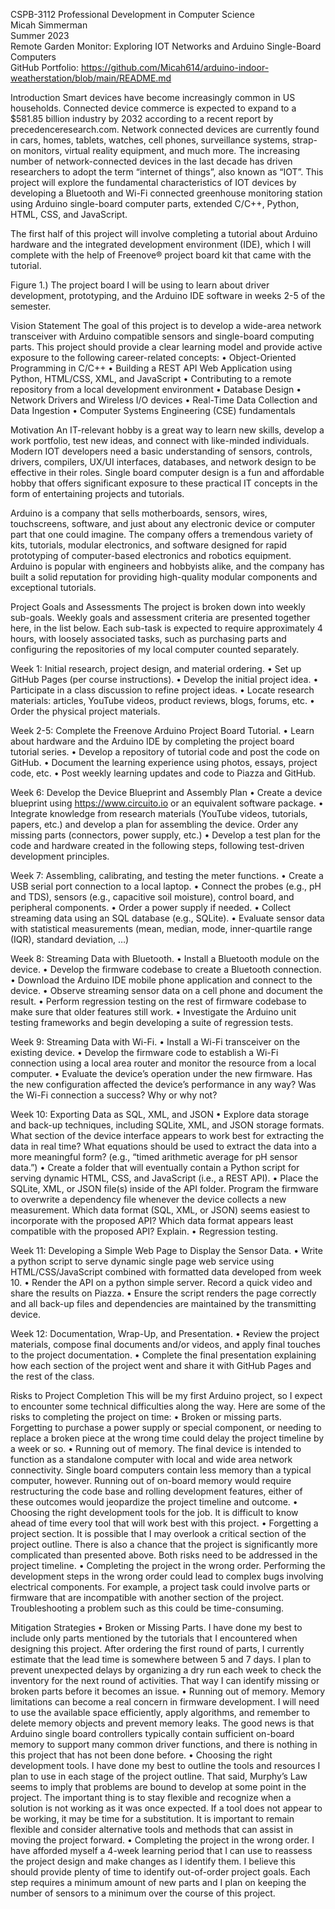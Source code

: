 CSPB-3112 Professional Development in Computer Science<br>
Micah Simmerman<br>
Summer 2023<br>
Remote Garden Monitor: Exploring IOT Networks and Arduino Single-Board Computers<br>
GitHub Portfolio: https://github.com/Micah614/arduino-indoor-weatherstation/blob/main/README.md


Introduction
Smart devices have become increasingly common in US households. Connected device commerce is expected to expand to a $581.85 billion industry by 2032 according to a recent report by precedenceresearch.com. Network connected devices are currently found in cars, homes, tablets, watches, cell phones, surveillance systems, strap-on monitors, virtual reality equipment, and much more. The increasing number of network-connected devices in the last decade has driven researchers to adopt the term “internet of things”, also known as “IOT”. This project will explore the fundamental characteristics of IOT devices by developing a Bluetooth and Wi-Fi connected greenhouse monitoring station using Arduino single-board computer parts, extended C/C++, Python, HTML, CSS, and JavaScript. 

The first half of this project will involve completing a tutorial about Arduino hardware and the integrated development environment (IDE), which I will complete with the help of Freenove® project board kit that came with the tutorial.

 
Figure 1.) The project board I will be using to learn about driver development, prototyping, and the Arduino IDE software in weeks 2-5 of the semester.

Vision Statement
The goal of this project is to develop a wide-area network transceiver with Arduino compatible sensors and single-board computing parts. This project should provide a clear learning model and provide active exposure to the following career-related concepts:
•	Object-Oriented Programming in C/C++
•	Building a REST API Web Application using Python, HTML/CSS, XML, and JavaScript
•	Contributing to a remote repository from a local development environment
•	Database Design
•	Network Drivers and Wireless I/O devices
•	Real-Time Data Collection and Data Ingestion
•	Computer Systems Engineering (CSE) fundamentals

Motivation
An IT-relevant hobby is a great way to learn new skills, develop a work portfolio, test new ideas, and connect with like-minded individuals. Modern IOT developers need a basic understanding of sensors, controls, drivers, compilers, UX/UI interfaces, databases, and network design to be effective in their roles. Single board computer design is a fun and affordable hobby that offers significant exposure to these practical IT concepts in the form of entertaining projects and tutorials.

Arduino is a company that sells motherboards, sensors, wires, touchscreens, software, and just about any electronic device or computer part that one could imagine. The company offers a tremendous variety of kits, tutorials, modular electronics, and software designed for rapid prototyping of computer-based electronics and robotics equipment. Arduino is popular with engineers and hobbyists alike, and the company has built a solid reputation for providing high-quality modular components and exceptional tutorials. 

Project Goals and Assessments
The project is broken down into weekly sub-goals. Weekly goals and assessment criteria are presented together here, in the list below. Each sub-task is expected to require approximately 4 hours, with loosely associated tasks, such as purchasing parts and configuring the repositories of my local computer counted separately. 

Week 1: Initial research, project design, and material ordering.
•	Set up GitHub Pages (per course instructions). 
•	Develop the initial project idea.
•	Participate in a class discussion to refine project ideas.
•	Locate research materials: articles, YouTube videos, product reviews, blogs, forums, etc.
•	Order the physical project materials.

Week 2-5: Complete the Freenove Arduino Project Board Tutorial.
•	Learn about hardware and the Arduino IDE by completing the project board tutorial series.
•	Develop a repository of tutorial code and post the code on GitHub. 
•	Document the learning experience using photos, essays, project code, etc.
•	Post weekly learning updates and code to Piazza and GitHub.

Week 6: Develop the Device Blueprint and Assembly Plan
•	Create a device blueprint using https://www.circuito.io or an equivalent software package. 
•	Integrate knowledge from research materials (YouTube videos, tutorials, papers, etc.) and develop a plan for assembling the device. Order any missing parts (connectors, power supply, etc.)
•	Develop a test plan for the code and hardware created in the following steps, following test-driven development principles.

Week 7: Assembling, calibrating, and testing the meter functions.
•	Create a USB serial port connection to a local laptop.
•	Connect the probes (e.g., pH and TDS), sensors (e.g., capacitive soil moisture), control board, and peripheral components.
•	Order a power supply if needed.
•	Collect streaming data using an SQL database (e.g., SQLite). 
•	Evaluate sensor data with statistical measurements (mean, median, mode, inner-quartile range (IQR), standard deviation, …)

Week 8: Streaming Data with Bluetooth.
•	Install a Bluetooth module on the device. 
•	Develop the firmware codebase to create a Bluetooth connection.
•	Download the Arduino IDE mobile phone application and connect to the device.
•	Observe streaming sensor data on a cell phone and document the result. 
•	Perform regression testing on the rest of firmware codebase to make sure that older features still work.
•	Investigate the Arduino unit testing frameworks and begin developing a suite of regression tests.

Week 9: Streaming Data with Wi-Fi.
•	Install a Wi-Fi transceiver on the existing device. 
•	Develop the firmware code to establish a Wi-Fi connection using a local area router and monitor the resource from a local computer.
•	Evaluate the device’s operation under the new firmware. Has the new configuration affected the device’s performance in any way? Was the Wi-Fi connection a success? Why or why not?

Week 10: Exporting Data as SQL, XML, and JSON
•	Explore data storage and back-up techniques, including SQLite, XML, and JSON storage formats. What section of the device interface appears to work best for extracting the data in real time? What equations should be used to extract the data into a more meaningful form? (e.g., “timed arithmetic average for pH sensor data.”)
•	Create a folder that will eventually contain a Python script for serving dynamic HTML, CSS, and JavaScript (i.e., a REST API). 
•	Place the SQLite, XML, or JSON file(s) inside of the API folder. Program the firmware to overwrite a dependency file whenever the device collects a new measurement. Which data format (SQL, XML, or JSON) seems easiest to incorporate with the proposed API? Which data format appears least compatible with the proposed API? Explain.
•	Regression testing.

Week 11: Developing a Simple Web Page to Display the Sensor Data.
•	Write a python script to serve dynamic single page web service using HTML/CSS/JavaScript combined with formatted data developed from week 10.
•	Render the API on a python simple server. Record a quick video and share the results on Piazza. 
•	Ensure the script renders the page correctly and all back-up files and dependencies are maintained by the transmitting device.

Week 12: Documentation, Wrap-Up, and Presentation.
•	Review the project materials, compose final documents and/or videos, and apply final touches to the project documentation.
•	Complete the final presentation explaining how each section of the project went and share it with GitHub Pages and the rest of the class.

Risks to Project Completion
This will be my first Arduino project, so I expect to encounter some technical difficulties along the way. Here are some of the risks to completing the project on time:
•	Broken or missing parts. Forgetting to purchase a power supply or special component, or needing to replace a broken piece at the wrong time could delay the project timeline by a week or so.
•	Running out of memory. The final device is intended to function as a standalone computer with local and wide area network connectivity. Single board computers contain less memory than a typical computer, however. Running out of on-board memory would require restructuring the code base and rolling development features, either of these outcomes would jeopardize the project timeline and outcome.
•	Choosing the right development tools for the job. It is difficult to know ahead of time every tool that will work best with this project.
•	Forgetting a project section. It is possible that I may overlook a critical section of the project outline. There is also a chance that the project is significantly more complicated than presented above. Both risks need to be addressed in the project timeline.
•	Completing the project in the wrong order. Performing the development steps in the wrong order could lead to complex bugs involving electrical components. For example, a project task could involve parts or firmware that are incompatible with another section of the project. Troubleshooting a problem such as this could be time-consuming.

Mitigation Strategies
•	Broken or Missing Parts. I have done my best to include only parts mentioned by the tutorials that I encountered when designing this project. After ordering the first round of parts, I currently estimate that the lead time is somewhere between 5 and 7 days. I plan to prevent unexpected delays by organizing a dry run each week to check the inventory for the next round of activities. That way I can identify missing or broken parts before it becomes an issue. 
•	Running out of memory. Memory limitations can become a real concern in firmware development. I will need to use the available space efficiently, apply algorithms, and remember to delete memory objects and prevent memory leaks. The good news is that Arduino single board controllers typically contain sufficient on-board memory to support many common driver functions, and there is nothing in this project that has not been done before.
•	Choosing the right development tools. I have done my best to outline the tools and resources I plan to use in each stage of the project outline. That said, Murphy’s Law seems to imply that problems are bound to develop at some point in the project. The important thing is to stay flexible and recognize when a solution is not working as it was once expected. If a tool does not appear to be working, it may be time for a substitution. It is important to remain flexible and consider alternative tools and methods that can assist in moving the project forward.
•	Completing the project in the wrong order. I have afforded myself a 4-week learning period that I can use to reassess the project design and make changes as I identify them. I believe this should provide plenty of time to identify out-of-order project goals. Each step requires a minimum amount of new parts and I plan on keeping the number of sensors to a minimum over the course of this project. 

